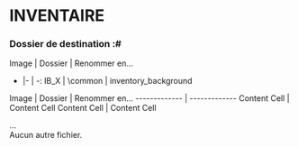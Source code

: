 # INVENTAIRE
### Dossier de destination :#

Image | Dossier | Renommer en...
- |- | -:
IB_X | \common | inventory_background
  
Image  | Dossier  |  Renommer en...
------------- | -------------
Content Cell  | Content Cell
Content Cell  | Content Cell

...  
Aucun autre fichier.
